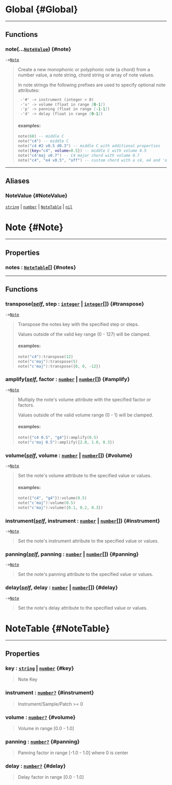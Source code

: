 
<!-- toc -->

# Global {#Global}  

---  
## Functions
### note(...[`NoteValue`](#NoteValue)) {#note}
`->`[`Note`](../API/note.md#Note)  

>  Create a new monophonic or polyphonic note (a chord) from a number value,
>  a note string, chord string or array of note values.
> 
>  In note strings the following prefixes are used to specify optional note
>  attributes:
> ```md
>  -'#' -> instrument (integer > 0)
>  -'v' -> volume (float in range [0-1])
>  -'p' -> panning (float in range [-1-1])
>  -'d' -> delay (float in range [0-1])
> ```
> 
> #### examples:
>  ```lua
>  note(60) -- middle C
>  note("c4") -- middle C
>  note("c4 #2 v0.5 d0.3") -- middle C with additional properties
>  note({key="c4", volume=0.5}) -- middle C with volume 0.5
>  note("c4'maj v0.7") -- C4 major chord with volume 0.7
>  note("c4", "e4 v0.5", "off") -- custom chord with a c4, e4 and 'off' note
>  ```  



---  
## Aliases  
### NoteValue {#NoteValue}
[`string`](../API/builtins/string.md) | [`number`](../API/builtins/number.md) | [`NoteTable`](../API/note.md#NoteTable) | [`nil`](../API/builtins/nil.md)  
  
  



# Note {#Note}  

---  
## Properties
### notes : [`NoteTable`](../API/note.md#NoteTable)[] {#notes}
  

---  
## Functions
### transpose([*self*](../API/builtins/self.md), step : [`integer`](../API/builtins/integer.md) | [`integer`](../API/builtins/integer.md)[]) {#transpose}
`->`[`Note`](../API/note.md#Note)  

> Transpose the notes key with the specified step or steps.
> 
> Values outside of the valid key range (0 - 127) will be clamped.
> 
> #### examples:
> ```lua
> note("c4"):transpose(12)
> note("c'maj"):transpose(5)
> note("c'maj"):transpose({0, 0, -12})
> ```
### amplify([*self*](../API/builtins/self.md), factor : [`number`](../API/builtins/number.md) | [`number`](../API/builtins/number.md)[]) {#amplify}
`->`[`Note`](../API/note.md#Note)  

> Multiply the note's volume attribute with the specified factor or factors.
> 
> Values outside of the valid volume range (0 - 1) will be clamped.
> 
> #### examples:
> ```lua
> note({"c4 0.5", "g4"}):amplify(0.5)
> note("c'maj 0.5"):amplify({2.0, 1.0, 0.3})
> ```
### volume([*self*](../API/builtins/self.md), volume : [`number`](../API/builtins/number.md) | [`number`](../API/builtins/number.md)[]) {#volume}
`->`[`Note`](../API/note.md#Note)  

> Set the note's volume attribute to the specified value or values.
> 
> #### examples:
> ```lua
> note({"c4", "g4"}):volume(0.5)
> note("c'maj"):volume(0.5)
> note("c'maj"):volume({0.1, 0.2, 0.3})
> ```
### instrument([*self*](../API/builtins/self.md), instrument : [`number`](../API/builtins/number.md) | [`number`](../API/builtins/number.md)[]) {#instrument}
`->`[`Note`](../API/note.md#Note)  

> Set the note's instrument attribute to the specified value or values.
### panning([*self*](../API/builtins/self.md), panning : [`number`](../API/builtins/number.md) | [`number`](../API/builtins/number.md)[]) {#panning}
`->`[`Note`](../API/note.md#Note)  

> Set the note's panning attribute to the specified value or values.
### delay([*self*](../API/builtins/self.md), delay : [`number`](../API/builtins/number.md) | [`number`](../API/builtins/number.md)[]) {#delay}
`->`[`Note`](../API/note.md#Note)  

> Set the note's delay attribute to the specified value or values.  



# NoteTable {#NoteTable}  

---  
## Properties
### key : [`string`](../API/builtins/string.md) | [`number`](../API/builtins/number.md) {#key}
> Note Key

### instrument : [`number`](../API/builtins/number.md)[`?`](../API/builtins/nil.md) {#instrument}
> Instrument/Sample/Patch >= 0

### volume : [`number`](../API/builtins/number.md)[`?`](../API/builtins/nil.md) {#volume}
> Volume in range [0.0 - 1.0]

### panning : [`number`](../API/builtins/number.md)[`?`](../API/builtins/nil.md) {#panning}
> Panning factor in range [-1.0 - 1.0] where 0 is center

### delay : [`number`](../API/builtins/number.md)[`?`](../API/builtins/nil.md) {#delay}
> Delay factor in range [0.0 - 1.0]

  



